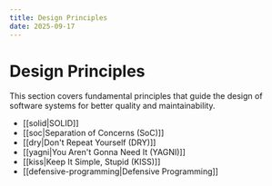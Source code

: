 ```yaml
---
title: Design Principles
date: 2025-09-17
---
```


# Design Principles

This section covers fundamental principles that guide the design of software systems for better quality and maintainability.

- [[solid|SOLID]]
- [[soc|Separation of Concerns (SoC)]]
- [[dry|Don't Repeat Yourself (DRY)]]
- [[yagni|You Aren't Gonna Need It (YAGNI)]]
- [[kiss|Keep It Simple, Stupid (KISS)]]
- [[defensive-programming|Defensive Programming]]